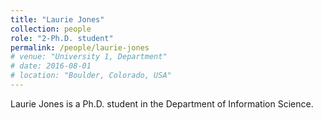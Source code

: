 ```yaml
---
title: "Laurie Jones"
collection: people
role: "2-Ph.D. student"
permalink: /people/laurie-jones
# venue: "University 1, Department"
# date: 2016-08-01
# location: "Boulder, Colorado, USA"
---
```


Laurie Jones is a Ph.D. student in the Department of Information Science.